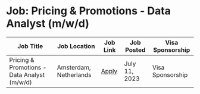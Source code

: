 # Job: Pricing & Promotions - Data Analyst (m/w/d)

| Job Title | Job Location | Job Link | Job Posted | Visa Sponsorship |
| --- | --- | --- | --- | --- |
| Pricing & Promotions - Data Analyst (m/w/d) | Amsterdam, Netherlands | [Apply](https://picnic.app/careers/jobs/5029059/strategy--amp--analytics/d%C3%BCsseldorf-north-rhine-westphalia-germany/pricing--amp--promotions---data-analyst--m-w-d-) | July 11, 2023 | Visa Sponsorship |
